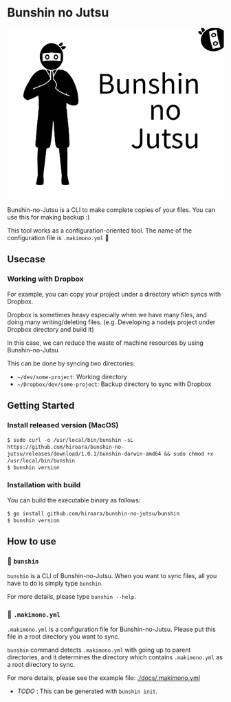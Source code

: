 # Bunshin no Jutsu

![Bunshin no Jutsu](./images/ninja.svg)

Bunshin-no-Jutsu is a CLI to make complete copies of your files.
You can use this for making backup :)

This tool works as a configuration-oriented tool.
The name of the configuration file is `.makimono.yml` :scroll:

## Usecase

### Working with Dropbox

For example, you can copy your project under a directory which syncs with Dropbox.

Dropbox is sometimes heavy especially when we have many files, and doing many writing/deleting files.
(e.g. Developing a nodejs project under Dropbox directory and build it)

In this case, we can reduce the waste of machine resources by using Bunshin-no-Jutsu.

This can be done by syncing two directories:

- `~/dev/some-project`: Working directory
- `~/Dropbox/dev/some-project`: Backup directory to sync with Dropbox

## Getting Started

### Install released version (MacOS)

```
$ sudo curl -o /usr/local/bin/bunshin -sL https://github.com/hiroara/bunshin-no-jutsu/releases/download/1.0.1/bunshin-darwin-amd64 && sudo chmod +x /usr/local/bin/bunshin
$ bunshin version
```

### Installation with build

You can build the executable binary as follows:

```
$ go install github.com/hiroara/bunshin-no-jutsu/bunshin
$ bunshin version
```

## How to use

### :dancers: `bunshin`

`bunshin` is a CLI of Bunshin-no-Jutsu.
When you want to sync files, all you have to do is simply type `bunshin`.

For more details, please type `bunshin --help`.

### :scroll: `.makimono.yml`

`.makimono.yml` is a configuration file for Bunshin-no-Jutsu.
Please put this file in a root directory you want to sync.

`bunshin` command detects `.makimono.yml` with going up to parent directories, and it determines the directory which contains `.makimono.yml` as a root directory to sync.

For more details, please see the example file: [./docs/.makimono.yml](./docs/.makimono.yml)

- _TODO_ : This can be generated with `bunshin init`.
